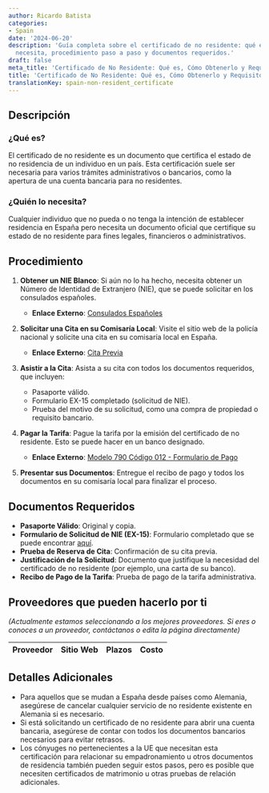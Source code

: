 ```yaml
---
author: Ricardo Batista
categories:
- Spain
date: '2024-06-20'
description: 'Guía completa sobre el certificado de no residente: qué es, quién lo
  necesita, procedimiento paso a paso y documentos requeridos.'
draft: false
meta_title: 'Certificado de No Residente: Qué es, Cómo Obtenerlo y Requisitos'
title: 'Certificado de No Residente: Qué es, Cómo Obtenerlo y Requisitos'
translationKey: spain-non-resident_certificate
---
```



## Descripción

### ¿Qué es?
El certificado de no residente es un documento que certifica el estado de no residencia de un individuo en un país. Esta certificación suele ser necesaria para varios trámites administrativos o bancarios, como la apertura de una cuenta bancaria para no residentes.

### ¿Quién lo necesita?
Cualquier individuo que no pueda o no tenga la intención de establecer residencia en España pero necesita un documento oficial que certifique su estado de no residente para fines legales, financieros o administrativos.

## Procedimiento

1. **Obtener un NIE Blanco**: Si aún no lo ha hecho, necesita obtener un Número de Identidad de Extranjero (NIE), que se puede solicitar en los consulados españoles.
   - **Enlace Externo**: [Consulados Españoles](https://www.exteriores.gob.es/es/EmbajadasConsulados/Paginas/index.aspx)

2. **Solicitar una Cita en su Comisaría Local**: Visite el sitio web de la policía nacional y solicite una cita en su comisaría local en España. 
   - **Enlace Externo**: [Cita Previa](https://sede.administracionespublicas.gob.es/pagina/index/directorio/icpplus)

3. **Asistir a la Cita**: Asista a su cita con todos los documentos requeridos, que incluyen:
   - Pasaporte válido.
   - Formulario EX-15 completado (solicitud de NIE).
   - Prueba del motivo de su solicitud, como una compra de propiedad o requisito bancario.

4. **Pagar la Tarifa**: Pague la tarifa por la emisión del certificado de no residente. Esto se puede hacer en un banco designado.
   - **Enlace Externo**: [Modelo 790 Código 012 - Formulario de Pago](https://sede.policia.gob.es/Tasa790_012/)

5. **Presentar sus Documentos**: Entregue el recibo de pago y todos los documentos en su comisaría local para finalizar el proceso.

## Documentos Requeridos

- **Pasaporte Válido**: Original y copia.
- **Formulario de Solicitud de NIE (EX-15)**: Formulario completado que se puede encontrar [aquí](https://www.inclusion.gob.es/documents/410169/2156469/15-Formulario_NIE_y_certificados.pdf).
- **Prueba de Reserva de Cita**: Confirmación de su cita previa.
- **Justificación de la Solicitud**: Documento que justifique la necesidad del certificado de no residente (por ejemplo, una carta de su banco).
- **Recibo de Pago de la Tarifa**: Prueba de pago de la tarifa administrativa.

## Proveedores que pueden hacerlo por ti

_(Actualmente estamos seleccionando a los mejores proveedores. Si eres o conoces a un proveedor, contáctanos o edita la página directamente)_

| Proveedor        |     Sitio Web     |     Plazos    |       Costo      |
| --------------- | --------------- |  :-------------: | :-------------: |

## Detalles Adicionales

- Para aquellos que se mudan a España desde países como Alemania, asegúrese de cancelar cualquier servicio de no residente existente en Alemania si es necesario.
- Si está solicitando un certificado de no residente para abrir una cuenta bancaria, asegúrese de contar con todos los documentos bancarios necesarios para evitar retrasos.
- Los cónyuges no pertenecientes a la UE que necesitan esta certificación para relacionar su empadronamiento u otros documentos de residencia también pueden seguir estos pasos, pero es posible que necesiten certificados de matrimonio u otras pruebas de relación adicionales.